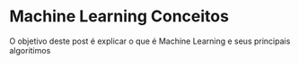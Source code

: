 # Machine Learning Conceitos

 O objetivo deste post é explicar o que é Machine Learning e seus principais algoritimos
